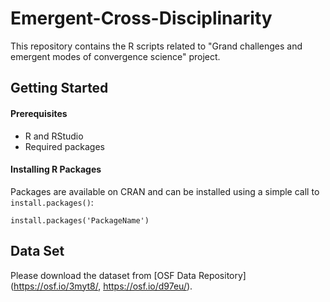 # Emergent-Cross-Disciplinarity
This repository contains the R scripts related to "Grand challenges and emergent modes of convergence science" project.

## Getting Started
#### Prerequisites
- R and RStudio
- Required packages

#### Installing R Packages
Packages are available on CRAN and can be installed using a simple call to `install.packages()`:

    install.packages('PackageName')
	
## Data Set
Please download the dataset from [OSF Data Repository] (https://osf.io/3myt8/, https://osf.io/d97eu/).
